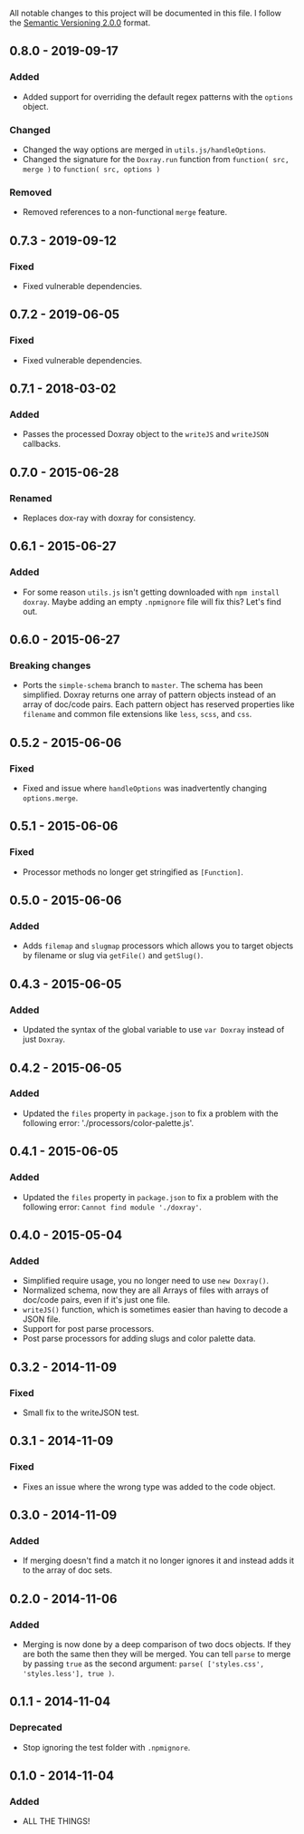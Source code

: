 All notable changes to this project will be documented in this file.
I follow the [Semantic Versioning 2.0.0](http://semver.org/) format.


## 0.8.0 - 2019-09-17

### Added
- Added support for overriding the default regex patterns with the `options` object.

### Changed
- Changed the way options are merged in `utils.js/handleOptions`.
- Changed the signature for the `Doxray.run` function from `function( src, merge )` to `function( src, options )`

### Removed
- Removed references to a non-functional `merge` feature.


## 0.7.3 - 2019-09-12

### Fixed
- Fixed vulnerable dependencies.


## 0.7.2 - 2019-06-05

### Fixed
- Fixed vulnerable dependencies.


## 0.7.1 - 2018-03-02

### Added
- Passes the processed Doxray object to the `writeJS` and `writeJSON` callbacks.


## 0.7.0 - 2015-06-28

### Renamed
- Replaces dox-ray with doxray for consistency.


## 0.6.1 - 2015-06-27

### Added
- For some reason `utils.js` isn't getting downloaded with `npm install doxray`.
  Maybe adding an empty `.npmignore` file will fix this? Let's find out.


## 0.6.0 - 2015-06-27

### Breaking changes
- Ports the `simple-schema` branch to `master`. The schema has been simplified.
  Doxray returns one array of pattern objects instead of an array of doc/code
  pairs. Each pattern object has reserved properties like `filename` and common
  file extensions like `less`, `scss`, and `css`.


## 0.5.2 - 2015-06-06

### Fixed
- Fixed and issue where `handleOptions` was inadvertently changing
  `options.merge`.


## 0.5.1 - 2015-06-06

### Fixed
- Processor methods no longer get stringified as `[Function]`.


## 0.5.0 - 2015-06-06

### Added
- Adds `filemap` and `slugmap` processors which allows you to target objects by
  filename or slug via `getFile()` and `getSlug()`.


## 0.4.3 - 2015-06-05

### Added
- Updated the syntax of the global variable to use `var Doxray` instead of just
  `Doxray`.


## 0.4.2 - 2015-06-05

### Added
- Updated the `files` property in `package.json` to fix a problem with the
  following error: './processors/color-palette.js'.


## 0.4.1 - 2015-06-05

### Added
- Updated the `files` property in `package.json` to fix a problem with the
  following error: `Cannot find module './doxray'`.


## 0.4.0 - 2015-05-04

### Added
- Simplified require usage, you no longer need to use `new Doxray()`.
- Normalized schema, now they are all Arrays of files with arrays of doc/code
  pairs, even if it's just one file.
- `writeJS()` function, which is sometimes easier than having to decode a JSON
  file.
- Support for post parse processors.
- Post parse processors for adding slugs and color palette data.


## 0.3.2 - 2014-11-09

### Fixed
- Small fix to the writeJSON test.


## 0.3.1 - 2014-11-09

### Fixed
- Fixes an issue where the wrong type was added to the code object.


## 0.3.0 - 2014-11-09

### Added
- If merging doesn't find a match it no longer ignores it and instead adds it
  to the array of doc sets.


## 0.2.0 - 2014-11-06

### Added
- Merging is now done by a deep comparison of two docs objects. If they are both
  the same then they will be merged. You can tell `parse` to merge by passing
  `true` as the second argument: `parse( ['styles.css', 'styles.less'], true )`.


## 0.1.1 - 2014-11-04

### Deprecated
- Stop ignoring the test folder with `.npmignore`.


## 0.1.0 - 2014-11-04

### Added
- ALL THE THINGS!
